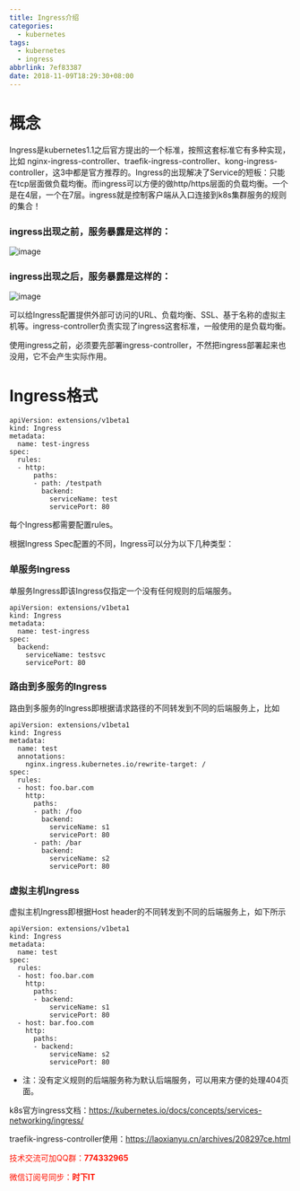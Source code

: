 ```yaml
---
title: Ingress介绍
categories:
  - kubernetes
tags:
  - kubernetes
  - ingress
abbrlink: 7ef83387
date: 2018-11-09T18:29:30+08:00
---
```


# 概念

Ingress是kubernetes1.1之后官方提出的一个标准，按照这套标准它有多种实现，比如 nginx-ingress-controller、traefik-ingress-controller、kong-ingress-controller，这3中都是官方推荐的。Ingress的出现解决了Service的短板：只能在tcp层面做负载均衡。而ingress可以方便的做http/https层面的负载均衡。一个是在4层，一个在7层。ingress就是控制客户端从入口连接到k8s集群服务的规则的集合！

### ingress出现之前，服务暴露是这样的：

![image](http://dl-blog.laoxianyu.cn/image2018-8-10_14-6-49.png)


### ingress出现之后，服务暴露是这样的：
<!--more-->

![image](http://dl-blog.laoxianyu.cn/image2018-8-10_14-7-29.png)

可以给Ingress配置提供外部可访问的URL、负载均衡、SSL、基于名称的虚拟主机等。ingress-controller负责实现了ingress这套标准，一般使用的是负载均衡。


使用ingress之前，必须要先部署ingress-controller，不然把ingress部署起来也没用，它不会产生实际作用。

# Ingress格式
```
apiVersion: extensions/v1beta1
kind: Ingress
metadata:
  name: test-ingress
spec:
  rules:
  - http:
      paths:
      - path: /testpath
        backend:
          serviceName: test
          servicePort: 80
```
每个Ingress都需要配置rules。

根据Ingress Spec配置的不同，Ingress可以分为以下几种类型：

### 单服务Ingress
单服务Ingress即该Ingress仅指定一个没有任何规则的后端服务。
```
apiVersion: extensions/v1beta1
kind: Ingress
metadata:
  name: test-ingress
spec:
  backend:
    serviceName: testsvc
    servicePort: 80
```

### 路由到多服务的Ingress
路由到多服务的Ingress即根据请求路径的不同转发到不同的后端服务上，比如
```
apiVersion: extensions/v1beta1
kind: Ingress
metadata:
  name: test
  annotations:
    nginx.ingress.kubernetes.io/rewrite-target: /
spec:
  rules:
  - host: foo.bar.com
    http:
      paths:
      - path: /foo
        backend:
          serviceName: s1
          servicePort: 80
      - path: /bar
        backend:
          serviceName: s2
          servicePort: 80
```
### 虚拟主机Ingress
虚拟主机Ingress即根据Host header的不同转发到不同的后端服务上，如下所示
```
apiVersion: extensions/v1beta1
kind: Ingress
metadata:
  name: test
spec:
  rules:
  - host: foo.bar.com
    http:
      paths:
      - backend:
          serviceName: s1
          servicePort: 80
  - host: bar.foo.com
    http:
      paths:
      - backend:
          serviceName: s2
          servicePort: 80
```
* 注：没有定义规则的后端服务称为默认后端服务，可以用来方便的处理404页面。



k8s官方ingress文档：https://kubernetes.io/docs/concepts/services-networking/ingress/

traefik-ingress-controller使用：https://laoxianyu.cn/archives/208297ce.html

<font color=#ff1201>技术交流可加QQ群：**774332965**<br></font>

<font color=#ff1201>微信订阅号同步：**时下IT**</font>

